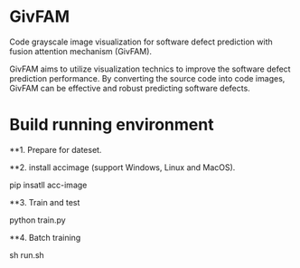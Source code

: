 # GivFAM
Code grayscale image visualization for software defect prediction with fusion attention mechanism (GivFAM).

GivFAM aims to utilize visualization technics to improve the software defect prediction performance. By converting the source code into code images, GivFAM can be effective and robust predicting software defects.

Build running environment
=================

**1. Prepare for dateset. 

**2. install accimage (support Windows, Linux and MacOS). 

pip insatll acc-image

**3. Train and test

python train.py

**4. Batch training

sh run.sh